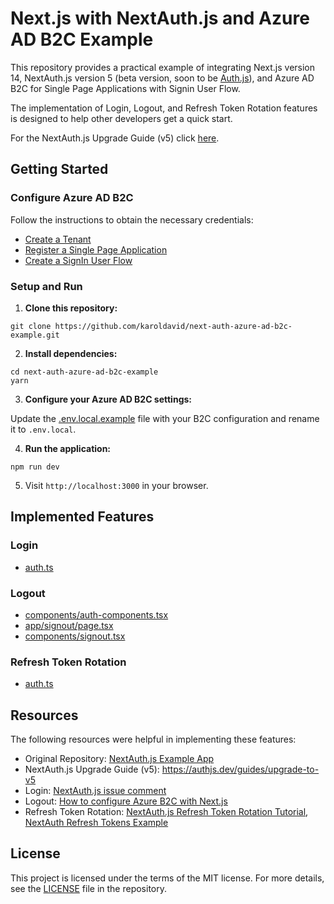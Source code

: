 # Next.js with NextAuth.js and Azure AD B2C Example

This repository provides a practical example of integrating Next.js version 14, NextAuth.js version 5 (beta version, soon to be [Auth.js](https://authjs.dev/)), and Azure AD B2C for Single Page Applications with Signin User Flow. 

The implementation of Login, Logout, and Refresh Token Rotation features is designed to help other developers get a quick start.

For the NextAuth.js Upgrade Guide (v5) click [here](https://authjs.dev/guides/upgrade-to-v5).

## Getting Started

### Configure Azure AD B2C

Follow the instructions to obtain the necessary credentials:

- [Create a Tenant](https://learn.microsoft.com/en-us/azure/active-directory-b2c/tutorial-create-tenant)
- [Register a Single Page Application](https://learn.microsoft.com/en-us/azure/active-directory-b2c/tutorial-register-spa)
- [Create a SignIn User Flow](https://learn.microsoft.com/en-us/azure/active-directory-b2c/tutorial-create-user-flows?pivots=b2c-user-flow)

### Setup and Run

1. **Clone this repository:**

```
git clone https://github.com/karoldavid/next-auth-azure-ad-b2c-example.git
```

2. **Install dependencies:**

```
cd next-auth-azure-ad-b2c-example
yarn
```

3. **Configure your Azure AD B2C settings:**

Update the [.env.local.example](./.env.local.example) file with your B2C configuration and rename it to `.env.local`.

4. **Run the application:**

```
npm run dev
```

5. Visit `http://localhost:3000` in your browser.

## Implemented Features

### Login

- [auth.ts](./auth.ts)

### Logout

- [components/auth-components.tsx](./components/auth-components.tsx)
- [app/signout/page.tsx](./app/signout/page.tsx)
- [components/signout.tsx](./components/signout.tsx)

### Refresh Token Rotation

- [auth.ts](./auth.ts)

## Resources

The following resources were helpful in implementing these features:

- Original Repository: [NextAuth.js Example App](https://github.com/nextauthjs/next-auth-example)
 - NextAuth.js Upgrade Guide (v5): https://authjs.dev/guides/upgrade-to-v5
- Login: [NextAuth.js issue comment](https://github.com/nextauthjs/next-auth/issues/7810#issuecomment-1680240435)
- Logout: [How to configure Azure B2C with Next.js](https://benjaminwfox.com/blog/tech/how-to-configure-azure-b2c-with-nextjs#add-signout)
- Refresh Token Rotation: [NextAuth.js Refresh Token Rotation Tutorial](https://next-auth.js.org/v3/tutorials/refresh-token-rotation), [NextAuth Refresh Tokens Example](https://github.com/lawrencecchen/next-auth-refresh-tokens/blob/main/pages/api/auth/%5B...nextauth%5D.js)

## License

This project is licensed under the terms of the MIT license. For more details, see the [LICENSE](./LICENSE.md) file in the repository.